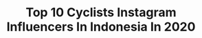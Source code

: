 ---
title: Top 10 Cyclists Instagram Influencers In Indonesia In 2020
description: >-
  Find top cyclists Instagram influencers in Indonesia in 2020. Most popular hashtags: #gopromax #goprofamily #cyclist #urbanrepublicid.
platform: Instagram
profiles:
  - username: "dhina__ayu"
    fullname: >-
      Andhina Ayuningtyas
    location: "Indonesia"
    followers: 55409
    engagement: 484
    commentsToLikes: 0.036690
    id: ck14jwkrwmjxi0i19bbyglvo3
    verified: false
    hashtags: "#striveon, #nunggubedug, #makincinta, #iyuh"
  - username: "suhadazainal"
    fullname: >-
      P.E.N.G  🌹🐼
    location: "Indonesia"
    followers: 6627
    engagement: 533
    commentsToLikes: 0.038629
    id: ck9wd703hecmv0j78bow7pisg
    verified: false
    hashtags: "#safetyglovesmalaysia, #togetherwestand, #covid, #staysafestayathome"
  - username: "cyclonesia"
    fullname: >-
      Ippe
    location: "Indonesia"
    followers: 41374
    engagement: 229
    commentsToLikes: 0.012431
    id: ck5ccmo0yhmz10i11vz6gegnh
    verified: false
    hashtags: "#gopro8black, #medifitindonesia, #shouldernmas, #gopro8"
  - username: "yugianii"
    fullname: >-
      Yugiani Purnamasari
    location: "Indonesia"
    followers: 2610
    engagement: 905
    commentsToLikes: 0.036251
    id: ck8t4s7p67tov0j781v2w59xc
    verified: false
    hashtags: "#instagood, #tiktokindonesia, #selfie, #friends"
  - username: "ayustinadelia"
    fullname: >-
      aayy✨
    location: "Indonesia"
    followers: 8339
    engagement: 654
    commentsToLikes: 0.009662
    id: ck5zyt1fcah5r0i14s1z6t0ji
    verified: false
    hashtags: "#specializedtarmac, #specializedwmn, #fortheloveofsport, #virtualphotoshoot"
  - username: "triathlonjunkie"
    fullname: >-
      Brice van der Post
    location: "Indonesia"
    followers: 21366
    engagement: 436
    commentsToLikes: 0.041077
    id: ck0vvemzuoso20i19f13ajsqn
    verified: false
    hashtags: "#oakley, #instacycling, #gozwift, #canyonspeedmax"
  - username: "x.t.i.n_m.i.l.a.n"
    fullname: >-
      Christin Wijaya
    location: "Indonesia"
    followers: 6865
    engagement: 445
    commentsToLikes: 0.058806
    id: ck5q87wwv4v2i0i11xfedvjy3
    verified: false
    hashtags: "#happyeaster, #nomake, #happysaturday, #sportenthusiast"
  - username: "fitri_ammar"
    fullname: >-
      M.Nurfitri Ammar
    location: "Indonesia"
    followers: 10725
    engagement: 501
    commentsToLikes: 0.013458
    id: ck5qe0jhgy56t0i11mgvhv8oi
    verified: false
    hashtags: "#procycling, #corona, #johoriskandar, #cycling"
  - username: "chaidirakbar"
    fullname: >-
      Chaidir | Sports & Wellness
    location: "Indonesia"
    followers: 12774
    engagement: 401
    commentsToLikes: 0.063316
    id: ck5q87wml4v050i11fumfjqpi
    verified: false
    hashtags: "#staywithsony, #oneobsession, #stayathome, #trekbikesindo"
  - username: "ernest_cokelat"
    fullname: >-
      Ernest Fardiyan Syarif
    location: "Indonesia"
    followers: 17084
    engagement: 100
    commentsToLikes: 0.055133
    id: ck6ufgj5twx1x0j71v4liv1nb
    verified: false
    hashtags: "#drummer, #staysafeeveryone, #corona, #paulreedsmith"
---